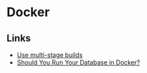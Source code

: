 # Docker

## Links

- [Use multi-stage builds](https://docs.docker.com/develop/develop-images/multistage-build/)
- [Should You Run Your Database in Docker?](https://vsupalov.com/database-in-docker/)

